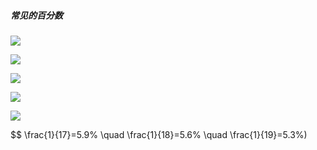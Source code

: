 ##### 常见的百分数

![](http://latex.codecogs.com/gif.latex?\frac{1}{2}=50\%\quad\frac{1}{3}=33\%\quad\frac{1}{4}=25\%)

![](http://latex.codecogs.com/gif.latex?\frac{1}{5}=20\%\quad\frac{1}{6}=16.7\%\quad\frac{1}{7}=14.3\%)


![](http://latex.codecogs.com/gif.latex?\frac{1}{8}=12.5\%\quad\frac{1}{9}=11.1\%\quad\frac{1}{10}=10\%)

![](http://latex.codecogs.com/gif.latex?\frac{1}{11}=9.1\%\quad\frac{1}{12}=8.3\%\quad\frac{1}{13}=7.7\%)

![](http://latex.codecogs.com/gif.latex?\frac{1}{14}=7.1\%\quad\frac{1}{15}=6.7\%\quad\frac{1}{16}=6.25\%)

$$
\frac{1}{17}=5.9\% \quad \frac{1}{18}=5.6\% \quad \frac{1}{19}=5.3\%)

